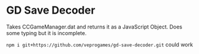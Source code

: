 # GD Save Decoder

Takes CCGameManager.dat and returns it as a JavaScript Object. Does some typing but it is incomplete.

`npm i git+https://github.com/veprogames/gd-save-decoder.git` could work
